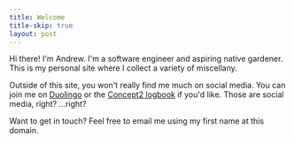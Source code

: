 ```yaml
---
title: Welcome
title-skip: true
layout: post
---
```


Hi there! I'm Andrew. I'm a software engineer and aspiring native gardener. This is my personal site where I collect a variety of miscellany.

Outside of this site, you won't really find me much on social media. You can join me on [Duolingo](https://www.duolingo.com/profile/axion-universe) or the [Concept2 logbook](https://log.concept2.com/profile/2015678) if you'd like. Those are social media, right? ...right?

Want to get in touch? Feel free to email me using my first name at this domain.